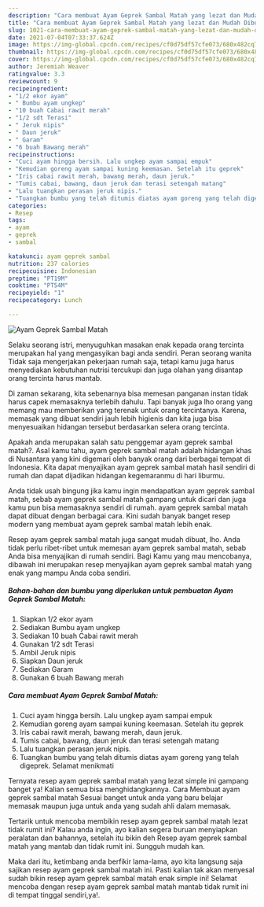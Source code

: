 ```yaml
---
description: "Cara membuat Ayam Geprek Sambal Matah yang lezat dan Mudah Dibuat"
title: "Cara membuat Ayam Geprek Sambal Matah yang lezat dan Mudah Dibuat"
slug: 1021-cara-membuat-ayam-geprek-sambal-matah-yang-lezat-dan-mudah-dibuat
date: 2021-07-04T07:33:37.624Z
image: https://img-global.cpcdn.com/recipes/cf0d75df57cfe073/680x482cq70/ayam-geprek-sambal-matah-foto-resep-utama.jpg
thumbnail: https://img-global.cpcdn.com/recipes/cf0d75df57cfe073/680x482cq70/ayam-geprek-sambal-matah-foto-resep-utama.jpg
cover: https://img-global.cpcdn.com/recipes/cf0d75df57cfe073/680x482cq70/ayam-geprek-sambal-matah-foto-resep-utama.jpg
author: Jeremiah Weaver
ratingvalue: 3.3
reviewcount: 9
recipeingredient:
- "1/2 ekor ayam"
- " Bumbu ayam ungkep"
- "10 buah Cabai rawit merah"
- "1/2 sdt Terasi"
- " Jeruk nipis"
- " Daun jeruk"
- " Garam"
- "6 buah Bawang merah"
recipeinstructions:
- "Cuci ayam hingga bersih. Lalu ungkep ayam sampai empuk"
- "Kemudian goreng ayam sampai kuning keemasan. Setelah itu geprek"
- "Iris cabai rawit merah, bawang merah, daun jeruk."
- "Tumis cabai, bawang, daun jeruk dan terasi setengah matang"
- "Lalu tuangkan perasan jeruk nipis."
- "Tuangkan bumbu yang telah ditumis diatas ayam goreng yang telah digeprek. Selamat menikmati"
categories:
- Resep
tags:
- ayam
- geprek
- sambal

katakunci: ayam geprek sambal 
nutrition: 237 calories
recipecuisine: Indonesian
preptime: "PT19M"
cooktime: "PT54M"
recipeyield: "1"
recipecategory: Lunch

---
```



![Ayam Geprek Sambal Matah](https://img-global.cpcdn.com/recipes/cf0d75df57cfe073/680x482cq70/ayam-geprek-sambal-matah-foto-resep-utama.jpg)

Selaku seorang istri, menyuguhkan masakan enak kepada orang tercinta merupakan hal yang mengasyikan bagi anda sendiri. Peran seorang  wanita Tidak saja mengerjakan pekerjaan rumah saja, tetapi kamu juga harus menyediakan kebutuhan nutrisi tercukupi dan juga olahan yang disantap orang tercinta harus mantab.

Di zaman  sekarang, kita sebenarnya bisa memesan panganan instan tidak harus capek memasaknya terlebih dahulu. Tapi banyak juga lho orang yang memang mau memberikan yang terenak untuk orang tercintanya. Karena, memasak yang dibuat sendiri jauh lebih higienis dan kita juga bisa menyesuaikan hidangan tersebut berdasarkan selera orang tercinta. 



Apakah anda merupakan salah satu penggemar ayam geprek sambal matah?. Asal kamu tahu, ayam geprek sambal matah adalah hidangan khas di Nusantara yang kini digemari oleh banyak orang dari berbagai tempat di Indonesia. Kita dapat menyajikan ayam geprek sambal matah hasil sendiri di rumah dan dapat dijadikan hidangan kegemaranmu di hari liburmu.

Anda tidak usah bingung jika kamu ingin mendapatkan ayam geprek sambal matah, sebab ayam geprek sambal matah gampang untuk dicari dan juga kamu pun bisa memasaknya sendiri di rumah. ayam geprek sambal matah dapat dibuat dengan berbagai cara. Kini sudah banyak banget resep modern yang membuat ayam geprek sambal matah lebih enak.

Resep ayam geprek sambal matah juga sangat mudah dibuat, lho. Anda tidak perlu ribet-ribet untuk memesan ayam geprek sambal matah, sebab Anda bisa menyajikan di rumah sendiri. Bagi Kamu yang mau mencobanya, dibawah ini merupakan resep menyajikan ayam geprek sambal matah yang enak yang mampu Anda coba sendiri.

<!--inarticleads1-->

##### Bahan-bahan dan bumbu yang diperlukan untuk pembuatan Ayam Geprek Sambal Matah:

1. Siapkan 1/2 ekor ayam
1. Sediakan  Bumbu ayam ungkep
1. Sediakan 10 buah Cabai rawit merah
1. Gunakan 1/2 sdt Terasi
1. Ambil  Jeruk nipis
1. Siapkan  Daun jeruk
1. Sediakan  Garam
1. Gunakan 6 buah Bawang merah




<!--inarticleads2-->

##### Cara membuat Ayam Geprek Sambal Matah:

1. Cuci ayam hingga bersih. Lalu ungkep ayam sampai empuk
1. Kemudian goreng ayam sampai kuning keemasan. Setelah itu geprek
1. Iris cabai rawit merah, bawang merah, daun jeruk.
1. Tumis cabai, bawang, daun jeruk dan terasi setengah matang
1. Lalu tuangkan perasan jeruk nipis.
1. Tuangkan bumbu yang telah ditumis diatas ayam goreng yang telah digeprek. Selamat menikmati




Ternyata resep ayam geprek sambal matah yang lezat simple ini gampang banget ya! Kalian semua bisa menghidangkannya. Cara Membuat ayam geprek sambal matah Sesuai banget untuk anda yang baru belajar memasak maupun juga untuk anda yang sudah ahli dalam memasak.

Tertarik untuk mencoba membikin resep ayam geprek sambal matah lezat tidak rumit ini? Kalau anda ingin, ayo kalian segera buruan menyiapkan peralatan dan bahannya, setelah itu bikin deh Resep ayam geprek sambal matah yang mantab dan tidak rumit ini. Sungguh mudah kan. 

Maka dari itu, ketimbang anda berfikir lama-lama, ayo kita langsung saja sajikan resep ayam geprek sambal matah ini. Pasti kalian tak akan menyesal sudah bikin resep ayam geprek sambal matah enak simple ini! Selamat mencoba dengan resep ayam geprek sambal matah mantab tidak rumit ini di tempat tinggal sendiri,ya!.

